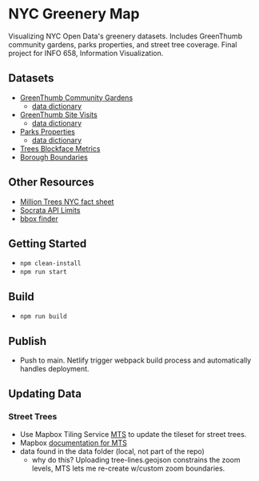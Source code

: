 # NYC Greenery Map
Visualizing NYC Open Data's greenery datasets. Includes GreenThumb community gardens, parks properties, and street tree coverage. Final project for INFO 658, Information Visualization.


## Datasets
- [GreenThumb Community Gardens](https://data.cityofnewyork.us/dataset/GreenThumb-Garden-Info/p78i-pat6)
    - [data dictionary](https://docs.google.com/spreadsheets/d/1ItvGzNG8O_Yj97Tf6am4T-QyhnxP-BeIRjm7ZaUeAxs/edit#gid=33327664)
- [GreenThumb Site Visits](https://data.cityofnewyork.us/Environment/GreenThumb-Site-Visits/xqbk-beh5)
    - [data dictionary](https://docs.google.com/spreadsheets/d/1ItvGzNG8O_Yj97Tf6am4T-QyhnxP-BeIRjm7ZaUeAxs/edit#gid=2090209353)
- [Parks Properties](https://data.cityofnewyork.us/Recreation/Parks-Properties/enfh-gkve)
    - [data dictionary](https://docs.google.com/document/d/1NExNJF5YKID04oOopi0fHainRuGG3Pz_jKSrMujPsPk/edit)
- [Trees Blockface Metrics](https://data.cityofnewyork.us/Environment/2015-Street-Tree-Census-Blockface-Data/2cd9-59fr)
- [Borough Boundaries](https://data.cityofnewyork.us/City-Government/Borough-Boundaries/tqmj-j8zm)

## Other Resources
- [Million Trees NYC fact sheet](https://www.milliontreesnyc.org/html/urban_forest/urban_forest_facts.shtml)
- [Socrata API Limits](https://support.socrata.com/hc/en-us/articles/202949268-How-to-query-more-than-1000-rows-of-a-dataset)
- [bbox finder](http://bboxfinder.com/#40.492909,-74.259338,40.652518,-74.049225)


## Getting Started
- `npm clean-install`
- `npm run start`


## Build
- `npm run build`


## Publish
- Push to main. Netlify trigger webpack build process and automatically handles deployment.


## Updating Data
### Street Trees
- Use Mapbox Tiling Service [MTS](https://docs.mapbox.com/help/glossary/mapbox-tiling-service/) to update the tileset for street trees.
- Mapbox [documentation for MTS](https://github.com/mapbox/mts-data-sync)
- data found in the data folder (local, not part of the repo)
    - why do this? Uploading tree-lines.geojson constrains the zoom levels, MTS lets me re-create w/custom zoom boundaries.